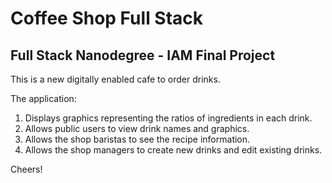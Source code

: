 # Coffee Shop Full Stack

## Full Stack Nanodegree - IAM Final Project

 This is a new digitally enabled cafe to order drinks.

The application:

1. Displays graphics representing the ratios of ingredients in each drink.
2. Allows public users to view drink names and graphics.
3. Allows the shop baristas to see the recipe information.
4. Allows the shop managers to create new drinks and edit existing drinks.

Cheers!